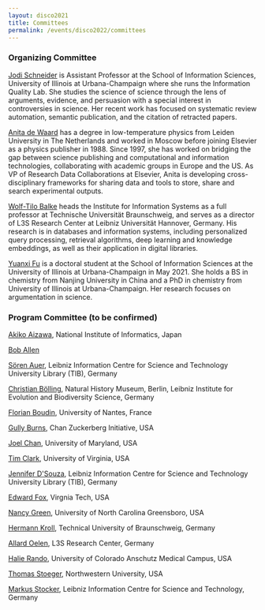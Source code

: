 ```yaml
---
layout: disco2021
title: Committees
permalink: /events/disco2022/committees
---
```

### Organizing Committee

[Jodi Schneider](http://jodischneider.com/jodi.html) is Assistant Professor at the School of Information Sciences, University of Illinois at Urbana-Champaign where she runs the Information Quality Lab. She studies the science of science through the lens of arguments, evidence, and persuasion with a special interest in controversies in science. Her recent work has focused on systematic review automation, semantic publication, and the citation of retracted papers.

[Anita de Waard](https://www.elsevier.com/connect/contributors/anita-de-waard-phd) has a degree in low-temperature physics from Leiden University in The Netherlands and worked in Moscow before joining Elsevier as a physics publisher in 1988. Since 1997, she has worked on bridging the gap between science publishing and computational and information technologies, collaborating with academic groups in Europe and the US. As VP of Research Data Collaborations at Elsevier, Anita is developing cross-disciplinary frameworks for sharing data and tools to store, share and search experimental outputs.

[Wolf-Tilo Balke](http://www.ifis.cs.tu-bs.de/staff/balke) heads the Institute for Information Systems as a full professor at Technische Universität Braunschweig, and serves as a director of L3S Research Center at Leibniz Universität Hannover, Germany. His research is in databases and information systems, including personalized query processing, retrieval algorithms, deep learning and knowledge embeddings, as well as their application in digital libraries.

[Yuanxi Fu](https://yuanxifu.site) is a doctoral student at the School of Information Sciences at the University of Illinois at Urbana-Champaign in May 2021. She holds a BS in chemistry from Nanjing University in China and a PhD in chemistry from University of Illinois at Urbana-Champaign. Her research focuses on argumentation in science.

### Program Committee (to be confirmed)
[Akiko Aizawa](http://research.nii.ac.jp/~akiko/index_e.html), National Institute of Informatics, Japan

[Bob Allen](http://boballen.info)

[Sören Auer](https://www.tib.eu/en/research-development/data-science-digital-libraries/staff/soeren-auer), Leibniz Information Centre for Science and Technology University Library (TIB), Germany

[Christian Bölling](https://www.museumfuernaturkunde.berlin/en/about/team/christian.boelling), Natural History Museum, Berlin, Leibniz Institute for Evolution and Biodiversity Science, Germany

[Florian Boudin](https://boudinfl.github.io/), University of Nantes, France

[Gully Burns](https://www.linkedin.com/in/gullyaburns/), Chan Zuckerberg Initiative, USA

[Joel Chan](http://joelchan.me/), University of Maryland, USA

[Tim Clark](https://datascience.virginia.edu/people/tim-clark), University of Virginia, USA

[Jennifer D'Souza](https://www.tib.eu/en/research-development/data-science-digital-libraries/staff/jennifer-dsouza), Leibniz Information Centre for Science and Technology University Library (TIB), Germany

[Edward Fox](https://fox.cs.vt.edu/foxinfo.html), Virgnia Tech, USA

[Nancy Green](https://compsci.uncg.edu/faculty/green/), University of North Carolina Greensboro, USA

[Hermann Kroll](http://www.ifis.cs.tu-bs.de/staff/hermann-kroll), Technical University of Braunschweig, Germany

[Allard Oelen](https://www.tib.eu/en/research-development/data-science-digital-libraries/staff/allard-oelen), L3S Research Center, Germany

[Halie Rando](https://greenelab.com/members/halie-rando.html), University of Colorado Anschutz Medical Campus, USA

[Thomas Stoeger](https://amaral.northwestern.edu/people/stoeger/), Northwestern University, USA

[Markus Stocker](http://markusstocker.com/), Leibniz Information Centre for Science and Technology, Germany


